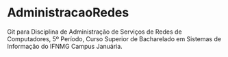 # AdministracaoRedes
Git para Disciplina de Administração de Serviços de Redes de Computadores, 5º Período, Curso Superior de Bacharelado em Sistemas de Informação do IFNMG Campus Januária.
